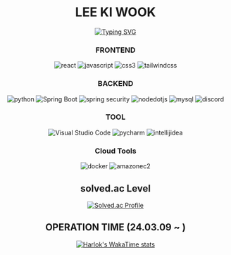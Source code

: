 
<div align=center>
  <h1>LEE KI WOOK</h1>
  <a href="https://git.io/typing-svg"><img src="https://readme-typing-svg.demolab.com?font=Anta&size=30&duration=2000&pause=500&color=F70000&background=FFFFFF00&center=true&vCenter=true&random=false&width=1012&height=80&lines=RAVE;WORKOUT;CODING;LIKE+IT" alt="Typing SVG" /></a>
</div>

<div align=center>
  
### FRONTEND
![react](https://img.shields.io/badge/react-61DAFB.svg?&style=for-the-badge&logo=react&logoColor=white)
![javascript](https://img.shields.io/badge/javascript-F7DF1E.svg?&style=for-the-badge&logo=javascript&logoColor=white)
![css3](https://img.shields.io/badge/css3-1572B6.svg?&style=for-the-badge&logo=css3&logoColor=white)
![tailwindcss](https://img.shields.io/badge/tailwindcss-06B6D4.svg?&style=for-the-badge&logo=tailwindcss&logoColor=white)
### BACKEND
![python](https://img.shields.io/badge/python-3776AB.svg?&style=for-the-badge&logo=python&logoColor=white)
![Spring Boot](https://img.shields.io/badge/Spring%20Boot-6DB33F.svg?&style=for-the-badge&logo=Spring%20Boot&logoColor=white)
![spring security](https://img.shields.io/badge/Spring%20Security-6DB33F.svg?&style=for-the-badge&logo=Spring%20Security&logoColor=white)
![nodedotjs](https://img.shields.io/badge/node%2Ejs-339933.svg?&style=for-the-badge&logo=node%2Ejs&logoColor=white)
![mysql](https://img.shields.io/badge/mysql-4479A1.svg?&style=for-the-badge&logo=mysql&logoColor=white)
![discord](https://img.shields.io/badge/discord-5865F2.svg?&style=for-the-badge&logo=discord&logoColor=white)

### TOOL
![Visual Studio Code](https://img.shields.io/badge/Visual%20Studio%20Code-007ACC.svg?&style=for-the-badge&logo=Visual%20Studio%20Code&logoColor=white)
![pycharm](https://img.shields.io/badge/pycharm-000000.svg?&style=for-the-badge&logo=pycharm&logoColor=white)
![intellijidea](https://img.shields.io/badge/intellij%20idea-000000.svg?&style=for-the-badge&logo=intellij%20idea&logoColor=white)

### Cloud Tools
![docker](https://img.shields.io/badge/docker-2496ED.svg?&style=for-the-badge&logo=docker&logoColor=white)
![amazonec2](https://img.shields.io/badge/amazon%20ec2-FF9900.svg?&style=for-the-badge&logo=amazon%20ec2&logoColor=white)

## solved.ac Level
[![Solved.ac Profile](http://mazassumnida.wtf/api/v2/generate_badge?boj=tizmfns1218)](https://solved.ac/tizmfns1218/)

## OPERATION TIME (24.03.09 ~ )
[![Harlok's WakaTime stats](https://github-readme-stats.vercel.app/api/wakatime?username=kiwoook)](https://github.com/anuraghazra/github-readme-stats)
  
</div>








<!--
**kiwoook/kiwoook** is a ✨ _special_ ✨ repository because its `README.md` (this file) appears on your GitHub profile.

Here are some ideas to get you started:

- 🔭 I’m currently working on ...
- 🌱 I’m currently learning ...
- 👯 I’m looking to collaborate on ...
- 🤔 I’m looking for help with ...
- 💬 Ask me about ...****
- 📫 How to reach me: ...
- 😄 Pronouns: ...
- ⚡ Fun fact: ...
-->
